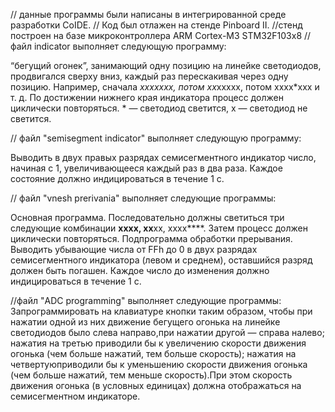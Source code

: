 // данные программы были написаны в интегрированной среде разработки CoIDE.
// Код был отлажен на стенде Pinboard II. 
//стенд построен на базе микроконтроллера ARM Cortex-M3 STM32F103x8
// файл indicator выполняет следующую программу:

“бегущий огонек”, занимающий одну позицию
на линейке светодиодов, продвигался сверху вниз, каждый раз перескакивая через одну позицию. 
Например, сначала *ххххххх, потом хх*ххххх, потом хххх*ххх и т. д.
По достижении нижнего края индикатора процесс должен циклически повторяться. * — светодиод светится,
х — светодиод не светится.

// файл "semisegment indicator" выполняет следующую программу:

Выводить в двух правых разрядах семисегментного индикатор число, начиная с 1, 
увеличивающееся каждый раз в два раза. Каждое состояние должно индицироваться в течение 1 с.

// файл "vnesh prerivania" выполняет следующие программы:

Основная программа. Последовательно должны светиться три следующие комбинации
****хххх, хх****хх, хххх****. Затем процесс должен циклически повторяться.
Подпрограмма обработки прерывания. Выводить убывающие числа от FFh до 0 в двух разрядах
семисегментного индикатора (левом и среднем), оставшийся разряд должен быть погашен. 
Каждое число до изменения должно индицироваться в течение 1 с.

//файл "ADC programming" выполняет следующие программы:
Запрограммировать на клавиатуре кнопки таким образом, чтобы при нажатии одной из них движение
бегущего огонька на линейке светодиодов было слева направо,при нажатии другой — справа налево;
нажатия на третью приводили бы к увеличению скорости движения огонька (чем больше нажатий,
тем больше скорость); нажатия на четвертуюприводили бы к уменьшению скорости движения
огонька (чем больше нажатий, тем меньше скорость).При этом скорость движения огонька
(в условных единицах) должна отображаться на семисегментном индикаторе.

